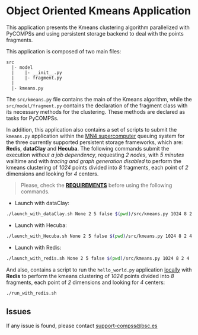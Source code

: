 # Object Oriented Kmeans Application

This application presents the Kmeans clustering algorithm parallelized with
PyCOMPSs and using persistent storage backend to deal with the points fragments.

This application is composed of two main files:

```
src
  |- model
  |    |- __init__.py
  |    |- fragment.py
  |
  |- kmeans.py
```

The ```src/kmeans.py``` file contains the main of the Kmeans algorithm, while the
```src/model/fragment.py``` contains the declaration of the fragment class with
its necessary methods for the clustering. These methods are declared as tasks
for PyCOMPSs.

In addition, this application also contains a set of scripts to submit the
```kmeans.py``` application within the <ins>MN4 supercomputer</ins>
queuing system for the three currently supported persistent storage frameworks,
which are: **Redis**, **dataClay** and **Hecuba**.
The following commands submit the execution *without a job dependency*,
requesting *2 nodes*, with *5 minutes* walltime and with *tracing and graph
generation disabled* to perform the kmeans clustering of *1024* points
divided into *8* fragments, each point of *2* dimensions and looking for *4*
centers.

> Please, check the **[REQUIREMENTS](../README.md)** before using the following commands.

* Launch with dataClay:
```bash
./launch_with_dataClay.sh None 2 5 false $(pwd)/src/kmeans.py 1024 8 2 4
```

* Launch with Hecuba:
```bash
./launch_with_Hecuba.sh None 2 5 false $(pwd)/src/kmeans.py 1024 8 2 4
```
* Launch with Redis:
```bash
./launch_with_redis.sh None 2 5 false $(pwd)/src/kmeans.py 1024 8 2 4
```

And also, contains a script to run the ```hello_world.py``` application
<ins>locally</ins> with **Redis** to perform the kmeans clustering of *1024*
points divided into *8* fragments, each point of *2* dimensions and looking
for *4* centers:

```bash
./run_with_redis.sh
```

## Issues

If any issue is found, please contact <support-compss@bsc.es>
